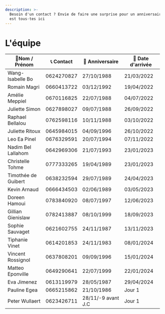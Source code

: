 ```yaml
---
description: >-
  Besoin d'un contact ? Envie de faire une surprise pour un anniversaire ? On
  est tous·tes ici
---
```


# L'équipe

| 👋Nom / Prénom      | 📞 Contact | 🎂 Anniversaire    | 🛬 Date d'arrivée |
| ------------------- | ---------- | ------------------ | ----------------- |
| Wang-Isabelle Bo    | 0624270827 | 27/10/1988         | 21/03/2022        |
| Romain Magri        | 0660413722 | 03/12/1992         | 19/04/2022        |
| Amélie Meppiel      | 0670116825 | 22/07/1988         | 04/07/2022        |
| Juliette Simon      | 0627898027 | 09/07/1988         | 26/09/2022        |
| Raphael Bellalou    | 0762598116 | 10/11/1988         | 03/10/2022        |
| Juliette Ritoux     | 0645984015 | 04/09/1996         | 26/10/2022        |
| Leo Ea Pinel        | 0676329591 | 20/07/1994         | 07/11/2022        |
| Nadim Bel Lallahom  | 0642969306 | 21/07/1993         | 23/01/2023        |
| Christelle Tohme    | 0777333265 | 19/04/1989         | 23/01/2023        |
| Timothée de Guibert | 0638232594 | 29/07/1989         | 24/04/2023        |
| Kevin Arnaud        | 0666434503 | 02/06/1989         | 03/05/2023        |
| Doreen Hamoui       | 0783840920 | 08/07/1997         | 12/06/2023        |
| Gillian Gienislaw   | 0782413887 | 08/10/1999         | 18/09/2023        |
| Sophie Sauvaget     | 0621602755 | 24/11/1987         | 13/11/2023        |
| Tiphanie Vinet      | 0614201853 | 24/11/1983         | 08/01/2024        |
| Vincent Rossignol   | 0637808201 | 09/09/1996         | 15/01/2024        |
| Matteo Eponville    | 0649290641 | 22/07/1999         | 22/01/2024        |
| Eva Jimenez         | 0613119979 | 28/05/1987         | 29/04/2024        |
| Pauline Egea        | 0665215862 | 21/10/1986         | Jour 1            |
| Peter Wullaert      | 0623426711 | 28/11/-9 avant J.C | Jour 1            |
